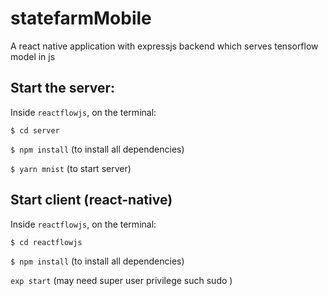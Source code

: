 # statefarmMobile
A react native application with expressjs backend which serves tensorflow model in js

## Start the server:

Inside `reactflowjs`, on the terminal: 

`$ cd server`

`$ npm install` (to install all dependencies)

`$ yarn mnist` (to start server)

## Start client (react-native)

Inside `reactflowjs`, on the terminal: 

`$ cd reactflowjs`

`$ npm install` (to install all dependencies)

`exp start` (may need super user privilege such sudo )

